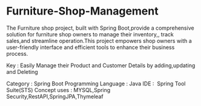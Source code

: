 # Furniture-Shop-Management


The Furniture shop project, built with Spring Boot,provide a comprehensive solution for furniture shop owners to manage their inventory,, track sales,and streamline operation.This project empowers shop owners with a user-friendly interface and efficient tools to enhance their business process.

Key : Easily Manage their Product and Customer Details by adding,updating and Deleting

Category : Spring Boot
Programming Language : Java
IDE :   Spring Tool Suite(STS)
Concept uses : MYSQL,Spring Security,RestAPI,SpringJPA,Thymeleaf

